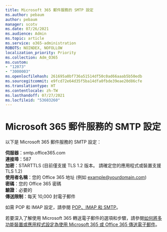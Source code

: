 ```yaml
---
title: Microsoft 365 郵件服務的 SMTP 設定
ms.author: pebaum
author: pebaum
manager: scotv
ms.date: 07/26/2021
ms.audience: Admin
ms.topic: article
ms.service: o365-administration
ROBOTS: NOINDEX, NOFOLLOW
localization_priority: Priority
ms.collection: Adm_O365
ms.custom:
- "12073"
- "3000003"
ms.openlocfilehash: 261695a0bf736a51514df50c0ad66aaab5b50edb
ms.sourcegitcommit: e9fcd72e64d35f5ba14dfa0fbde39eae20d86cfe
ms.translationtype: HT
ms.contentlocale: zh-TW
ms.lasthandoff: 07/27/2021
ms.locfileid: "53603260"
---
```

# <a name="smtp-settings-for-the-microsoft-365-mail-service"></a>Microsoft 365 郵件服務的 SMTP 設定

以下是 Microsoft 365 郵件服務的 SMTP 設定：

**伺服器**：smtp.office365.com </br>
**連接埠**：587 </br>
**加密**：STARTTLS (目前僅支援 TLS 1.2 版本。 請確定您的應用程式或裝置支援 TLS 1.2) </br>
**使用者名稱**：您的 Office 365 地址 (例如 example@yourdomain.com) </br>
**密碼**：您的 Office 365 密碼 </br>
**驗證**：必要的 </br>
**傳送限制**：每天 10,000 封電子郵件 </br>

如需 POP 和 IMAP 設定，請參閱 [POP、IMAP 和 SMTP](https://support.microsoft.com/office/pop-imap-and-smtp-settings-8361e398-8af4-4e97-b147-6c6c4ac95353)。
 
若要深入了解使用 Microsoft 365 轉送電子郵件的選項和步驟，請參閱[如何將多功能裝置或應用程式設定為使用 Microsoft 365 或 Office 365 傳送電子郵件](/exchange/mail-flow-best-practices/how-to-set-up-a-multifunction-device-or-application-to-send-email-using-microsoft-365-or-office-365)。